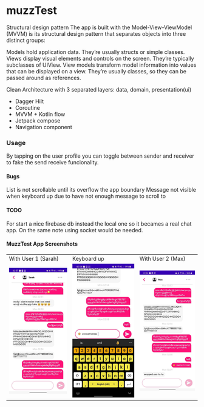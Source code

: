 # muzzTest
Structural design pattern
The app is built with the Model-View-ViewModel (MVVM) is its structural design pattern that separates objects into three distinct groups:

Models hold application data. They’re usually structs or simple classes.
Views display visual elements and controls on the screen. They’re typically subclasses of UIView.
View models transform model information into values that can be displayed on a view. They’re usually classes, so they can be passed around as references.

Clean Architecture with 3 separated layers: data, domain, presentation(ui)
- Dagger Hilt
- Coroutine
- MVVM + Kotlin flow
- Jetpack compose
- Navigation component

### Usage

By tapping on the user profile you can toggle between sender and receiver to fake the send receive funcionality.

#### Bugs

List is not scrollable until its overflow the app boundary
Message not visible when keyboard up due to have not enough message to scroll to

#### TODO
For start a nice firebase db instead the local one so it becames a real chat app.
On the same note using socket would be needed.

#### MuzzTest App Screenshots

<table>
  <tr>
    <td>With User 1 (Sarah)</td>
     <td>Keyboard up</td>
     <td>With User 2 (Max)</td>
  </tr>
  <tr>
    <td><img src="/assets/screenshots/Screenshot_1.jpg" width=400></td>
    <td><img src="/assets/screenshots/Screenshot_2.jpg" width=400></td>
    <td><img src="/assets/screenshots/Screenshot_3.jpg" width=400></td>
  </tr>
 </table>
